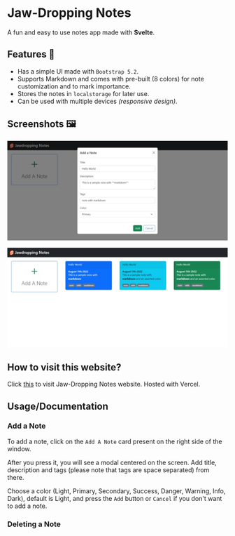 # Jaw-Dropping Notes

A fun and easy to use notes app made with **Svelte**.

## Features 🚀

- Has a simple UI made with `Bootstrap 5.2`.
- Supports Markdown and comes with pre-built (8 colors) for note customization and to mark importance.
- Stores the notes in `localstorage` for later use.
- Can be used with multiple devices _(responsive design)_.

## Screenshots 🖼️

![screenshot 1 with modal](./screenshots/screenshot%201.jpeg)

![screenshot 2 with home screen](./screenshots/screenshot%202.jpeg)

## How to visit this website?

Click [this](https://jawdropping-notes.vercel.app) to visit Jaw-Dropping Notes website. Hosted with Vercel.

## Usage/Documentation

### Add a Note

To add a note, click on the `Add A Note` card present on the right side of the window.

After you press it, you will see a modal centered on the screen. Add title, description and tags (please note that tags are space separated) from there.

Choose a color (Light, Primary, Secondary, Success, Danger, Warning, Info, Dark), default is Light, and press the `Add` button or `Cancel` if you don't want to add a note.

### Deleting a Note
